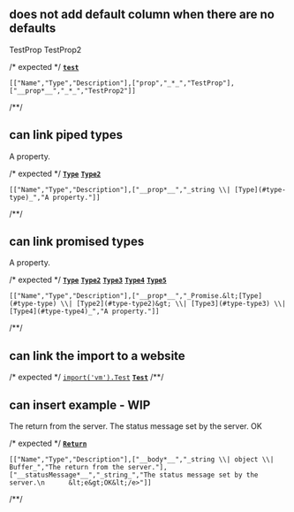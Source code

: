 ## does not add default column when there are no defaults
<types>
  <type name="test">
    <prop opt name="prop">TestProp</prop>
    <prop name="prop">TestProp2</prop>
  </type>
</types>

/* expected */
__[`test`](t-type)__

```table
[["Name","Type","Description"],["prop","_*_","TestProp"],["__prop*__","_*_","TestProp2"]]
```
/**/

## can link piped types
<types>
  <type name="Type" />
  <type name="Type2">
    <prop name="prop" type="string|Type">
      A property.
    </prop>
  </type>
</types>

/* expected */
__[`Type`](t-type)__
__[`Type2`](t-type)__

```table
[["Name","Type","Description"],["__prop*__","_string \\| [Type](#type-type)_","A property."]]
```
/**/

## can link promised types
<types>
  <type name="Type" />
  <type name="Type2" />
  <type name="Type3" />
  <type name="Type4" />
  <type name="Type5">
    <prop name="prop" type="Promise.<Type|Type2>|Type3|Type4">
      A property.
    </prop>
  </type>
</types>

/* expected */
__[`Type`](t-type)__
__[`Type2`](t-type)__
__[`Type3`](t-type)__
__[`Type4`](t-type)__
__[`Type5`](t-type)__

```table
[["Name","Type","Description"],["__prop*__","_Promise.&lt;[Type](#type-type) \\| [Type2](#type-type2)&gt; \\| [Type3](#type-type3) \\| [Type4](#type-type4)_","A property."]]
```
/**/

## can link the import to a website
<types>
  <import
    name="Test"
    from="vm"
    link="https://nodejs.org/api/vm.html#Test"
  />
</types>

/* expected */
[`import('vm').Test`](https://nodejs.org/api/vm.html#Test) __[`Test`](l-type)__
/**/

## can insert example - WIP
<types>
  <type name="Return">
    <prop name="body" type="string|object|Buffer">
      The return from the server.
    </prop>
    <prop name="statusMessage" type="string">
      The status message set by the server.
      <e>OK</e>
    </prop>
  </type>
</types>

/* expected */
__[`Return`](t-type)__

```table
[["Name","Type","Description"],["__body*__","_string \\| object \\| Buffer_","The return from the server."],["__statusMessage*__","_string_","The status message set by the server.\n      &lt;e&gt;OK&lt;/e>"]]
```
/**/